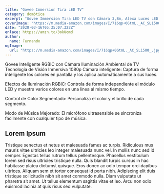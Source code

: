 ```yaml
---
title: "Govee Immersion Tira LED TV"
category: domótica
excerpt: "Govee Immersion Tira LED TV con Cámara 3,8m, Alexa Luces LED RGBIC WiFi Funciona con Alexa y Google Assistant USB, Luz Ambilight Soporta 55-65 Pulgada TV para Película, Navidad y LED Gaming [Clase de eficiencia energética A]"
coverImage: "https://m.media-amazon.com/images/I/716qp+0GtmL._AC_SL1500_.jpg"
date: "2020-03-16T05:35:07.322Z"
enlace: https://amzn.to/3okUomd
author:
  name: Fernando
ogImage:
  url: "https://m.media-amazon.com/images/I/716qp+0GtmL._AC_SL1500_.jpg"
---
```


Govee Inteligente RGBIC con Cámara Iluminación Ambiental de TV
Tecnología de Visión Inmersiva
1080p Cámara inteligente: Captura de forma inteligente los colores en pantalla y los aplica automáticamente a sus luces.

Efectos de Iluminación RGBIC: Controla de forma independiente el módulo LED y muestra varios colores en una línea al mismo tiempo.

Control de Color Segmentado: Personaliza el color y el brillo de cada segmento.

Modo de Música Mejorado: El micrófono ultrasensible se sincroniza fácilmente con cualquier tipo de música.

## Lorem Ipsum

Tristique senectus et netus et malesuada fames ac turpis. Ridiculous mus mauris vitae ultricies leo integer malesuada nunc vel. In mollis nunc sed id semper. Egestas tellus rutrum tellus pellentesque. Phasellus vestibulum lorem sed risus ultricies tristique nulla. Quis blandit turpis cursus in hac habitasse platea dictumst quisque. Eros donec ac odio tempor orci dapibus ultrices. Aliquam sem et tortor consequat id porta nibh. Adipiscing elit duis tristique sollicitudin nibh sit amet commodo nulla. Diam vulputate ut pharetra sit amet. Ut tellus elementum sagittis vitae et leo. Arcu non odio euismod lacinia at quis risus sed vulputate.
